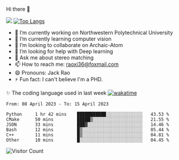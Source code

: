 Hi there 👋

![](https://github-readme-stats.vercel.app/api?username=Raohaocheng)
[![Top Langs](https://github-readme-stats.vercel.app/api/top-langs/?username=Raohaocheng&layout=compact)](https://github.com/anuraghazra/github-readme-stats)

- 🔭 I’m currently working on Northwestern Polytechnical University
- 🌱 I’m currently learning computer vision
- 👯 I’m looking to collaborate on Archaic-Atom
- 🤔 I’m looking for help with Deep learning
- 💬 Ask me about stereo matching
- 📫 How to reach me: raoxi36@foxmail.com
- 😄 Pronouns: Jack Rao
- ⚡ Fun fact: I can't believe I'm a PHD.

✨ The coding language used in last week [![wakatime](https://wakatime.com/badge/user/51ec5ec7-4742-4243-9eea-732ade32c0b7.svg)](https://wakatime.com/@51ec5ec7-4742-4243-9eea-732ade32c0b7)
<!--START_SECTION:waka-->

```text
From: 08 April 2023 - To: 15 April 2023

Python     1 hr 42 mins    ███████████░░░░░░░░░░░░░░   43.53 %
CMake      50 mins         █████▒░░░░░░░░░░░░░░░░░░░   21.55 %
JSON       33 mins         ███▓░░░░░░░░░░░░░░░░░░░░░   14.46 %
Bash       12 mins         █▒░░░░░░░░░░░░░░░░░░░░░░░   05.44 %
C++        11 mins         █▒░░░░░░░░░░░░░░░░░░░░░░░   04.81 %
Other      10 mins         █░░░░░░░░░░░░░░░░░░░░░░░░   04.45 %
```

<!--END_SECTION:waka-->

![Visitor Count](https://profile-counter.glitch.me/Raohaocheng/count.svg)
